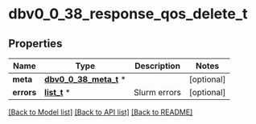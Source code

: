 # dbv0_0_38_response_qos_delete_t

## Properties
Name | Type | Description | Notes
------------ | ------------- | ------------- | -------------
**meta** | [**dbv0_0_38_meta_t**](dbv0_0_38_meta.md) \* |  | [optional] 
**errors** | [**list_t**](dbv0_0_38_error.md) \* | Slurm errors | [optional] 

[[Back to Model list]](../README.md#documentation-for-models) [[Back to API list]](../README.md#documentation-for-api-endpoints) [[Back to README]](../README.md)


